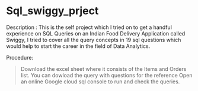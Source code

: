 # Sql_swiggy_prject

Description :
This is the self project which I tried on to get a handful experience on SQL Queries on an Indian Food Delivery Application called Swiggy, I tried to cover all the query concepts in 19 sql questions which would help to start the career in the field of Data Analytics.

Procedure:
>Download the excel sheet where it consists of the Items and Orders list.
>You can dowload the query with questions for the reference
>Open an online Google cloud sql console to run and check the queries.

